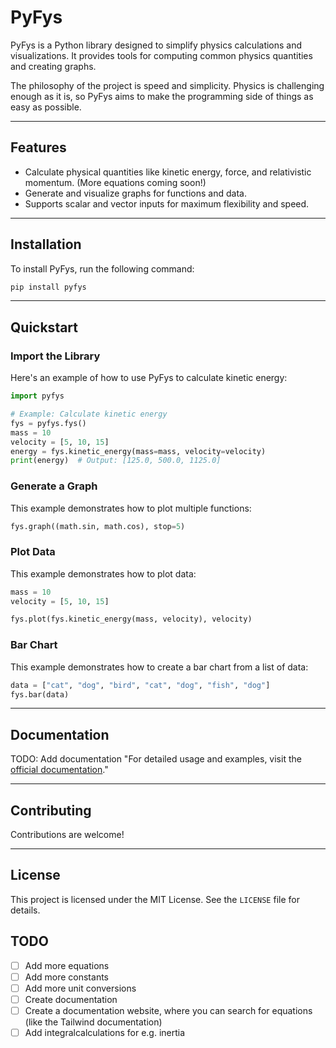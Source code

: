 # PyFys

PyFys is a Python library designed to simplify physics calculations and visualizations. It provides tools for computing common physics quantities and creating graphs.

The philosophy of the project is speed and simplicity. Physics is challenging enough as it is, so PyFys aims to make the programming side of things as easy as possible.

---

## Features
- Calculate physical quantities like kinetic energy, force, and relativistic momentum. (More equations coming soon!)
- Generate and visualize graphs for functions and data.
- Supports scalar and vector inputs for maximum flexibility and speed.

---

## Installation

To install PyFys, run the following command:

```bash
pip install pyfys
```

---

## Quickstart

### Import the Library
Here's an example of how to use PyFys to calculate kinetic energy:

```python
import pyfys

# Example: Calculate kinetic energy
fys = pyfys.fys()
mass = 10
velocity = [5, 10, 15]
energy = fys.kinetic_energy(mass=mass, velocity=velocity)
print(energy)  # Output: [125.0, 500.0, 1125.0]
```

### Generate a Graph
This example demonstrates how to plot multiple functions:

```python
fys.graph((math.sin, math.cos), stop=5)
```

### Plot Data
This example demonstrates how to plot data:

```python
mass = 10
velocity = [5, 10, 15]

fys.plot(fys.kinetic_energy(mass, velocity), velocity)
```

### Bar Chart
This example demonstrates how to create a bar chart from a list of data:

```python
data = ["cat", "dog", "bird", "cat", "dog", "fish", "dog"]
fys.bar(data)
```

---

## Documentation
TODO: Add documentation
"For detailed usage and examples, visit the [official documentation](https://github.com/your-repo-link)."

---

## Contributing

Contributions are welcome!

---

## License

This project is licensed under the MIT License. See the `LICENSE` file for details.

## TODO
- [ ] Add more equations
- [ ] Add more constants
- [ ] Add more unit conversions
- [ ] Create documentation
- [ ] Create a documentation website, where you can search for equations (like the Tailwind documentation)
- [ ] Add integralcalculations for e.g. inertia
